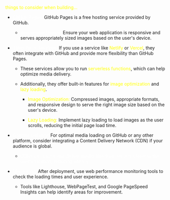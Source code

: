 <span style="color:yellow;">things to consider when building...</span>

- <span style="color:white;">GitHub Pages:</span> GitHub Pages is a free hosting service provided by GitHub.
    - <span style="color:white;">Responsive Design:</span> Ensure your web application is responsive and serves appropriately sized images based on the user's device.

- <span style="color:white;">Third-Party Services:</span> If you use a service like <span style="color:yellow;">Netlify</span> or <span style="color:yellow;">Vercel</span>, they often integrate with GitHub and provide more flexibility than GitHub Pages. 
    - These services allow you to run <span style="color:yellow;">serverless functions</span>, which can help optimize media delivery. 
    - Additionally, they offer built-in features for <span style="color:yellow;">image optimization</span> and <span style="color:yellow;">lazy loading</span>.

        - <span style="color:yellow;">Image Optimization:</span> Compressed images, appropriate formats, and responsive design to serve the right image size based on the user's device.

        - <span style="color:yellow;">Lazy Loading:</span> Implement lazy loading to load images as the user scrolls, reducing the initial page load time.

- <span style="color:white;">Content Delivery:</span> For optimal media loading on GitHub or any other platform, consider integrating a Content Delivery Network (CDN) if your audience is global.
    - <span style="color:white;">CDNs can cache and deliver media files from servers closer to the user's location, reducing latency.</span>

- <span style="color:white;">Monitoring:</span> After deployment, use web performance monitoring tools to check the loading times and user experience. 
    - Tools like Lighthouse, WebPageTest, and Google PageSpeed Insights can help identify areas for improvement.